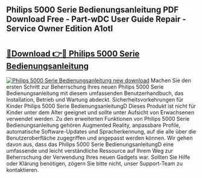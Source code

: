 ## Philips 5000 Serie Bedienungsanleitung PDF Download Free - Part-wDC User Guide Repair - Service Owner Edition A1otI

# <h2><a href="http://df249s.blite.top/?on=Philips+5000+Serie+Bedienungsanleitung">🔗Download 👉🔴 Philips 5000 Serie Bedienungsanleitung</a></h2>

[![Philips 5000 Serie Bedienungsanleitung new download](https://i.imgur.com/lujVjoI.png)](http://df249s.blite.top/?on=Philips+5000+Serie+Bedienungsanleitung)
Machen Sie den ersten Schritt zur Beherrschung Ihres neuen Philips 5000 Serie Bedienungsanleitung mit diesem umfassenden Benutzerhandbuch, das Installation, Betrieb und Wartung abdeckt. Sicherheitsvorkehrungen für Kinder Philips 5000 Serie BedienungsanleitungD Dieses Produkt ist nicht für Kinder unter dem Alter geeignet und sollte unter Aufsicht von Erwachsenen verwendet werden. Zu den erweiterten Funktionen von Philips 5000 Serie Bedienungsanleitung gehören Augmented Reality, anpassbare Profile, automatische Software-Updates und Spracherkennung, auf die alle über die Benutzeroberfläche zugegriffen und angepasst werden können. Wir gehen davon aus, dass das Philips 5000 Serie BedienungsanleitungD eine umfassende und leicht verständliche Ressource auf Ihrem Weg zur Beherrschung der Verwendung Ihres neuen Gadgets war. Sollten Sie Hilfe oder Klärung benötigen, zögern Sie bitte nicht, unser Support-Team zu kontaktieren.
